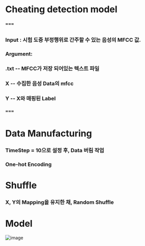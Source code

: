 # Cheating detection model

###         """
###         Input : 시험 도중 부정행위로 간주할 수 있는 음성의 MFCC 값.

###         Argument:
###         .txt -- MFCC가 저장 되어있는 텍스트 파일

###         X -- 수집한 음성 Data의 mfcc
###         Y -- X와 매핑된 Label
###         """

# Data Manufacturing

### TimeStep = 10으로 설정 후, Data 버림 작업
### One-hot Encoding

# Shuffle

### X, Y의 Mapping을 유지한 채, Random Shuffle

# Model
![image](https://user-images.githubusercontent.com/105787074/169682306-ed545718-64b8-434f-b364-eff9e772f44d.png)
